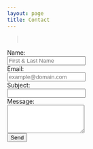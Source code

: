 ```yaml
---
layout: page
title: Contact
---
```

> <br/>
<script src="https://s.pageclip.co/v1/pageclip.js" charset="utf-8"></script>

<link rel="stylesheet" href="https://s.pageclip.co/v1/pageclip.css" media="screen">

<form class="form-horizontal" role="form" action="https://send.pageclip.co/vFZ8fsznxKXaW1v1Vp0vREmezgBXOwky" method="post">
  
  <div class="form-group">
    <label for="name" class="col-sm-2 control-label">Name:</label>
    <div class="col-sm-10">
      <input type="text" class="form-control" id="name" name="name" placeholder="First & Last Name" value="">
    </div>
  </div>
  <div class="form-group">
    <label for="email" class="col-sm-2 control-label">Email:</label>
    <div class="col-sm-10">
      <input type="email" class="form-control" id="email" name="email" placeholder="example@domain.com" value="">
    </div>
  </div>
    <div class="form-group">
    <label for="department" class="col-sm-2 control-label">Subject:</label>
    <div class="col-sm-10">
      <input type="text" class="form-control" id="subject" name="subject" value="">
    </div>
  </div>
  <div class="form-group">
    <label for="message" class="col-sm-2 control-label">Message:</label>
    <div class="col-sm-10">
      <textarea class="form-control" rows="4" name="message"></textarea>
    </div>
  </div>
  <div class="form-group">
    <div class="col-sm-10 col-sm-offset-2">
      <input id="submit" name="submit" type="submit" value="Send" class="btn btn-primary btn-sm">
    </div>
  </div>
  
  <input type='hidden' name='redirect_to' value='https://diegogradosb.github.io/thanks.html' />
  
</form>
